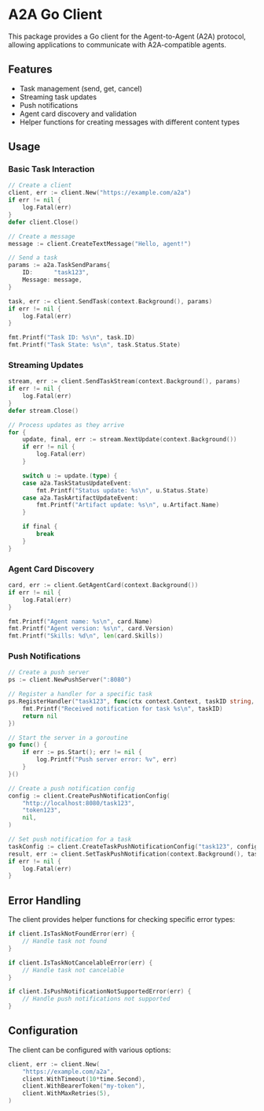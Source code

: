 # A2A Go Client

This package provides a Go client for the Agent-to-Agent (A2A) protocol, allowing applications to communicate with A2A-compatible agents.

## Features

- Task management (send, get, cancel)
- Streaming task updates
- Push notifications
- Agent card discovery and validation
- Helper functions for creating messages with different content types

## Usage

### Basic Task Interaction

```go
// Create a client
client, err := client.New("https://example.com/a2a")
if err != nil {
    log.Fatal(err)
}
defer client.Close()

// Create a message
message := client.CreateTextMessage("Hello, agent!")

// Send a task
params := a2a.TaskSendParams{
    ID:      "task123",
    Message: message,
}

task, err := client.SendTask(context.Background(), params)
if err != nil {
    log.Fatal(err)
}

fmt.Printf("Task ID: %s\n", task.ID)
fmt.Printf("Task State: %s\n", task.Status.State)
```

### Streaming Updates

```go
stream, err := client.SendTaskStream(context.Background(), params)
if err != nil {
    log.Fatal(err)
}
defer stream.Close()

// Process updates as they arrive
for {
    update, final, err := stream.NextUpdate(context.Background())
    if err != nil {
        log.Fatal(err)
    }

    switch u := update.(type) {
    case a2a.TaskStatusUpdateEvent:
        fmt.Printf("Status update: %s\n", u.Status.State)
    case a2a.TaskArtifactUpdateEvent:
        fmt.Printf("Artifact update: %s\n", u.Artifact.Name)
    }

    if final {
        break
    }
}
```

### Agent Card Discovery

```go
card, err := client.GetAgentCard(context.Background())
if err != nil {
    log.Fatal(err)
}

fmt.Printf("Agent name: %s\n", card.Name)
fmt.Printf("Agent version: %s\n", card.Version)
fmt.Printf("Skills: %d\n", len(card.Skills))
```

### Push Notifications

```go
// Create a push server
ps := client.NewPushServer(":8080")

// Register a handler for a specific task
ps.RegisterHandler("task123", func(ctx context.Context, taskID string, event any) error {
    fmt.Printf("Received notification for task %s\n", taskID)
    return nil
})

// Start the server in a goroutine
go func() {
    if err := ps.Start(); err != nil {
        log.Printf("Push server error: %v", err)
    }
}()

// Create a push notification config
config := client.CreatePushNotificationConfig(
    "http://localhost:8080/task123",
    "token123",
    nil,
)

// Set push notification for a task
taskConfig := client.CreateTaskPushNotificationConfig("task123", config)
result, err := client.SetTaskPushNotification(context.Background(), taskConfig)
if err != nil {
    log.Fatal(err)
}
```

## Error Handling

The client provides helper functions for checking specific error types:

```go
if client.IsTaskNotFoundError(err) {
    // Handle task not found
}

if client.IsTaskNotCancelableError(err) {
    // Handle task not cancelable
}

if client.IsPushNotificationNotSupportedError(err) {
    // Handle push notifications not supported
}
```

## Configuration

The client can be configured with various options:

```go
client, err := client.New(
    "https://example.com/a2a",
    client.WithTimeout(10*time.Second),
    client.WithBearerToken("my-token"),
    client.WithMaxRetries(5),
)
```
